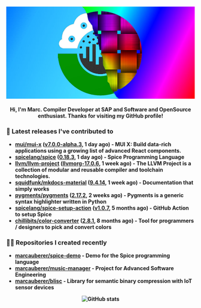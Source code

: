 <p align="center">
	<img src="https://raw.githubusercontent.com/marcauberer/marcauberer/master/images/frontpage-image.jpg">
	<br><br>
	<b>Hi, I'm Marc. Compiler Developer at SAP and Software and OpenSource enthusiast. Thanks for visiting my GitHub profile!
</p>

### 🚀 Latest releases I've contributed to


- [mui/mui-x](https://github.com/mui/mui-x) ([v7.0.0-alpha.3](https://github.com/mui/mui-x/releases/tag/v7.0.0-alpha.3), 1 day ago) - MUI X: Build data-rich applications using a growing list of advanced React components.
- [spicelang/spice](https://github.com/spicelang/spice) ([0.18.3](https://github.com/spicelang/spice/releases/tag/0.18.3), 1 day ago) - Spice Programming Language
- [llvm/llvm-project](https://github.com/llvm/llvm-project) ([llvmorg-17.0.6](https://github.com/llvm/llvm-project/releases/tag/llvmorg-17.0.6), 1 week ago) - The LLVM Project is a collection of modular and reusable compiler and toolchain technologies.
- [squidfunk/mkdocs-material](https://github.com/squidfunk/mkdocs-material) ([9.4.14](https://github.com/squidfunk/mkdocs-material/releases/tag/9.4.14), 1 week ago) - Documentation that simply works
- [pygments/pygments](https://github.com/pygments/pygments) ([2.17.2](https://github.com/pygments/pygments/releases/tag/2.17.2), 2 weeks ago) - Pygments is a generic syntax highlighter written in Python
- [spicelang/spice-setup-action](https://github.com/spicelang/spice-setup-action) ([v1.0.7](https://github.com/spicelang/spice-setup-action/releases/tag/v1.0.7), 5 months ago) - GitHub Action to setup Spice 
- [chillibits/color-converter](https://github.com/chillibits/color-converter) ([2.8.1](https://github.com/chillibits/color-converter/releases/tag/2.8.1), 8 months ago) - Tool for programmers / designers to pick and convert colors

### 👨‍💻 Repositories I created recently
- [marcauberer/spice-demo](https://github.com/marcauberer/spice-demo) - Demo for the Spice programming language
- [marcauberer/music-manager](https://github.com/marcauberer/music-manager) - Project for Advanced Software Engineering
- [marcauberer/blisc](https://github.com/marcauberer/blisc) - Library for semantic binary compression with IoT sensor devices

<p align="center">
	<img src="https://github-readme-stats.vercel.app/api?username=marcauberer&show_icons=true&theme=dark" alt="GitHub stats">
</p>
